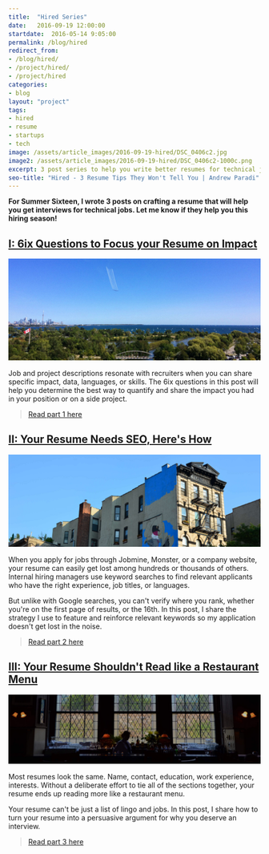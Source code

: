 ```yaml
---
title:  "Hired Series"
date:   2016-09-19 12:00:00
startdate:  2016-05-14 9:05:00
permalink: /blog/hired
redirect_from:
- /blog/hired/
- /project/hired/
- /project/hired
categories:
- blog
layout: "project"
tags:
- hired
- resume
- startups
- tech
image: /assets/article_images/2016-09-19-hired/DSC_0406c2.jpg
image2: /assets/article_images/2016-09-19-hired/DSC_0406c2-1000c.png
excerpt: 3 post series to help you write better resumes for technical jobs.
seo-title: "Hired - 3 Resume Tips They Won't Tell You | Andrew Paradi"
---
```


**For Summer Sixteen, I wrote 3 posts on crafting a resume that will help you get interviews for technical jobs. Let me know if they help you this hiring season!**

[I: 6ix Questions to Focus your Resume on Impact](/blog/hired-part-1)
---

![](/assets/article_images/2016-09-19-hired/IMG_3171cr.jpg)

Job and project descriptions resonate with recruiters when you can share specific impact, data, languages, or skills. The 6ix questions in this post will help you determine the best way to quantify and share the impact you had in your position or on a side project.

> [Read part 1 here](/blog/hired-part-1)

[II: Your Resume Needs SEO, Here's How](/blog/hired-part-2)
---

![](/assets/article_images/2016-09-19-hired/DSC_0543cr.jpg)

When you apply for jobs through Jobmine, Monster, or a company website, your resume can easily get lost among hundreds or thousands of others. Internal hiring managers use keyword searches to find relevant applicants who have the right experience, job titles, or languages.

But unlike with Google searches, you can't verify where you rank, whether you're on the first page of results, or the 16th. In this post, I share the strategy I use to feature and reinforce relevant keywords so my application doesn't get lost in the noise.

> [Read part 2 here](/blog/hired-part-2)


[III: Your Resume Shouldn't Read like a Restaurant Menu](/blog/hired-part-3)
---

![](/assets/article_images/2016-09-19-hired/DSC_0249cr.jpg)

Most resumes look the same. Name, contact, education, work experience, interests. Without a deliberate effort to tie all of the sections together, your resume ends up reading more like a restaurant menu.

Your resume can't be just a list of lingo and jobs. In this post, I share how to turn your resume into a persuasive argument for why you deserve an interview.

> [Read part 3 here](/blog/hired-part-3)
